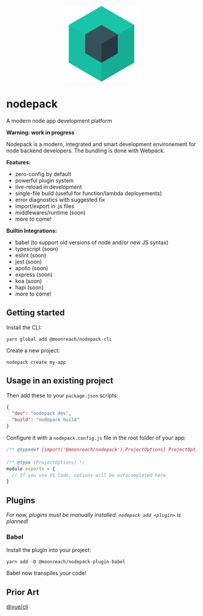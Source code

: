 <p align="center">
  <img src="./nodepack.svg" width="200" height="200">
</p>

# nodepack

A modern node app development platform

**Warning: work in progress**

Nodepack is a modern, integrated and smart development environement for node backend developers. The bundling is done with Webpack.

**Features:**

- zero-config by default
- powerful plugin system
- live-reload in development
- single-file build (useful for function/lambda deployements)
- error diagnostics with suggested fix
- import/export in .js files
- middlewares/runtime (soon)
- more to come!

**Builtin Integrations:**

- babel (to support old versions of node and/or new JS syntax)
- typescript (soon)
- eslint (soon)
- jest (soon)
- apollo (soon)
- express (soon)
- koa (soon)
- hapi (soon)
- more to come!

## Getting started

Install the CLI:

```
yarn global add @moonreach/nodepack-cli
```

Create a new project:

```
nodepack create my-app
```

## Usage in an existing project

Then add these to your `package.json` scripts:

```json
{
  "dev": "nodepack dev",
  "build": "nodepack build"
}
```

Configure it with a `nodepack.config.js` file in the root folder of your app:

```js
/** @typedef {import('@moonreach/nodepack').ProjectOptions} ProjectOptions */

/** @type {ProjectOptions} */
module.exports = {
  // If you use VS Code, options will be autocompleted here
}
```

## Plugins

*For now, plugins must be manually installed. `nodepack add <plugin>` is planned!*

### Babel

Install the plugin into your project:

```
yarn add -D @moonreach/nodepack-plugin-babel
```

Babel now transpiles your code!

## Prior Art

[@vue/cli](https://github.com/vuejs/vue-cli)
